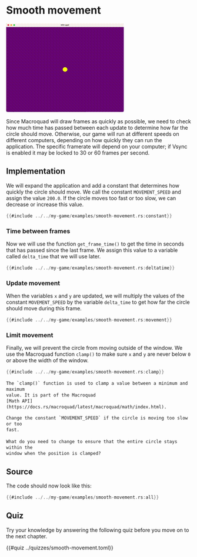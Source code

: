 # Smooth movement

![Screenshot](images/smooth-movement.gif#center)

Since Macroquad will draw frames as quickly as possible, we need to check how
much time has passed between each update to determine how far the circle
should move. Otherwise, our game will run at different speeds on different
computers, depending on how quickly they can run the application. The specific
framerate will depend on your computer; if Vsync is enabled it may be locked
to 30 or 60 frames per second.

## Implementation

We will expand the application and add a constant that determines how quickly
the circle should move. We call the constant `MOVEMENT_SPEED` and assign the
value `200.0`. If the circle moves too fast or too slow, we can decrease or
increase this value.

```rust
{{#include ../../my-game/examples/smooth-movement.rs:constant}}
```

### Time between frames

Now we will use the function `get_frame_time()` to get the time in seconds
that has passed since the last frame. We assign this value to a variable
called `delta_time` that we will use later.

```rust
{{#include ../../my-game/examples/smooth-movement.rs:deltatime}}
```

### Update movement

When the variables `x` and `y` are updated, we will multiply the values of
the constant `MOVEMENT_SPEED` by the variable `delta_time` to get how far the
circle should move during this frame.

```rust [hl,2,5,8,11]
{{#include ../../my-game/examples/smooth-movement.rs:movement}}
```

### Limit movement

Finally, we will prevent the circle from moving outside of the window.
We use the Macroquad function `clamp()` to make sure `x` and `y` are never
below `0` or above the width of the window.

```rust
{{#include ../../my-game/examples/smooth-movement.rs:clamp}}
```

```admonish info title="More information"
The `clamp()` function is used to clamp a value between a minimum and maximum
value. It is part of the Macroquad
[Math API](https://docs.rs/macroquad/latest/macroquad/math/index.html).
```

```admonish tip title="Challenge" class="challenge"
Change the constant `MOVEMENT_SPEED` if the circle is moving too slow or too
fast.

What do you need to change to ensure that the entire circle stays within the
window when the position is clamped?
```

<div class="no-page-break">

## Source

The code should now look like this:

```rust
{{#include ../../my-game/examples/smooth-movement.rs:all}}
```
</div>

<div class="noprint">

## Quiz

Try your knowledge by answering the following quiz before you move on to the
next chapter.

{{#quiz ../quizzes/smooth-movement.toml}}

</div>
